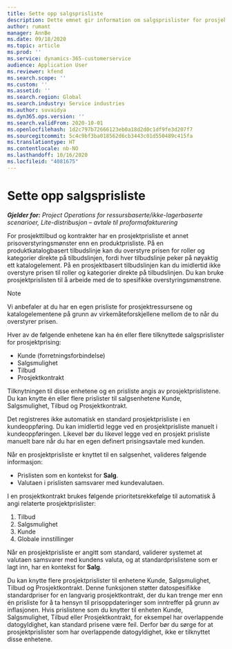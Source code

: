 ```yaml
---
title: Sette opp salgsprisliste
description: Dette emnet gir information om salgsprislister for prosjektpriser.
author: rumant
manager: AnnBe
ms.date: 09/18/2020
ms.topic: article
ms.prod: ''
ms.service: dynamics-365-customerservice
audience: Application User
ms.reviewer: kfend
ms.search.scope: ''
ms.custom: ''
ms.assetid: ''
ms.search.region: Global
ms.search.industry: Service industries
ms.author: suvaidya
ms.dyn365.ops.version: ''
ms.search.validFrom: 2020-10-01
ms.openlocfilehash: 1d2c797b72666123eb0a18d2d0c1df9fe3d207f7
ms.sourcegitcommit: 5c4c9bf3ba018562d6cb3443c01d550489c415fa
ms.translationtype: HT
ms.contentlocale: nb-NO
ms.lasthandoff: 10/16/2020
ms.locfileid: "4081675"
---
```

# <a name="sales-price-list-setup"></a>Sette opp salgsprisliste

_**Gjelder for:** Project Operations for ressursbaserte/ikke-lagerbaserte scenarioer, Lite-distribusjon – avtale til proformafakturering_

For prosjekttilbud og kontrakter har en prosjektprisliste et annet prisoverstyringsmønster enn en produktprisliste. På en produktkatalogbasert tilbudslinje kan du overstyre prisen for roller og kategorier direkte på tilbudslinjen, fordi hver tilbudslinje peker på nøyaktig ett katalogelement. På en prosjektbasert tilbudslinjen kan du imidlertid ikke overstyre prisen til roller og kategorier direkte på tilbudslinjen. Du kan bruke prosjektprislisten til å arbeide med de to spesifikke overstyringsmønstrene.

> [!NOTE]
> Vi anbefaler at du har en egen prisliste for prosjektressursene og katalogelementene på grunn av virkemåteforskjellene mellom de to når du overstyrer prisen.

Hver av de følgende enhetene kan ha én eller flere tilknyttede salgsprislister for prosjektprising:

- Kunde (forretningsforbindelse) 
- Salgsmulighet 
- Tilbud 
- Prosjektkontrakt

Tilknytningen til disse enhetene og en prisliste angis av prosjektprislistene. Du kan knytte én eller flere prislister til salgsenhetene Kunde, Salgsmulighet, Tilbud og Prosjektkontrakt.

Det registreres ikke automatisk en standard prosjektprisliste i en kundeoppføring. Du kan imidlertid legge ved en prosjektprisliste manuelt i kundeoppføringen. Likevel bør du likevel legge ved en prosjekt prisliste manuelt bare når du har en egen definert prisingsavtale med kunden. 

Når en prosjektprisliste er knyttet til en salgsenhet, valideres følgende informasjon:

- Prislisten som en kontekst for **Salg**. 
- Valutaen i prislisten samsvarer med kundevalutaen. 

I en prosjektkontrakt brukes følgende prioritetsrekkefølge til automatisk å angi relaterte prosjektprislister:

1. Tilbud
2. Salgsmulighet
3. Kunde 
4. Globale innstillinger 

Når en prosjektprisliste er angitt som standard, validerer systemet at valutaen samsvarer med kundens valuta, og at standardprislistene som er lagt inn, har en kontekst for **Salg**.

Du kan knytte flere prosjektprislister til enhetene Kunde, Salgsmulighet, Tilbud og Prosjektkontrakt. Denne funksjonen støtter datospesifikke standardpriser for en langvarig prosjektkontrakt, der du kan trenge mer enn én prisliste for å ta hensyn til prisoppdateringer som inntreffer på grunn av inflasjonen. Hvis prislistene som du knytter til enheten Kunde, Salgsmulighet, Tilbud eller Prosjektkontrakt, for eksempel har overlappende datogyldighet, kan standard prisene være feil. Derfor bør du sørge for at prosjektprislister som har overlappende datogyldighet, ikke er tilknyttet disse enhetene.
